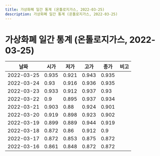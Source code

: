 ```yaml
---
title: 가상화폐 일간 통계 (온톨로지가스, 2022-03-25)
description: 가상화폐 일간 통계 (온톨로지가스, 2022-03-25)
---
```


가상화폐 일간 통계 (온톨로지가스, 2022-03-25)
===

|날짜|시가|저가|고가|종가|비고|
|--|--|--|--|--|--|
|2022-03-25|0.935|0.921|0.943|0.935|    |
|2022-03-24|0.93|0.916|0.936|0.935|    |
|2022-03-23|0.933|0.912|0.937|0.93|    |
|2022-03-22|0.9|0.895|0.937|0.934|    |
|2022-03-21|0.903|0.88|0.924|0.901|    |
|2022-03-20|0.919|0.898|0.923|0.902|    |
|2022-03-19|0.899|0.889|0.944|0.919|    |
|2022-03-18|0.872|0.86|0.912|0.9|    |
|2022-03-17|0.872|0.853|0.875|0.872|    |
|2022-03-16|0.861|0.848|0.872|0.872|    |
